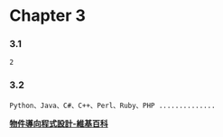 # Chapter 3


### 3.1
`2`
### 3.2
`Python、Java、C#、C++、Perl、Ruby、PHP ..............`

**[物件導向程式設計-維基百科](https://zh.wikipedia.org/zh-tw/%E9%9D%A2%E5%90%91%E5%AF%B9%E8%B1%A1%E7%A8%8B%E5%BA%8F%E8%AE%BE%E8%AE%A1)**